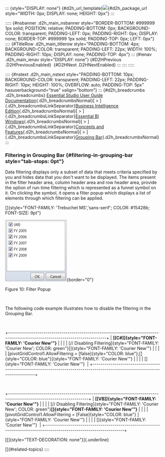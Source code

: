::: {style="DISPLAY: none"}
[](ms-xhelp:///?Id=d2h_url_template){#d2h_url_template}![](!package_url!){#d2h_package_url style="WIDTH: 0px; DISPLAY: none; HEIGHT: 0px"}
:::

::::: {#nsbanner .d2h_main_nsbanner style="BORDER-BOTTOM: #999999 1px solid; POSITION: relative; PADDING-BOTTOM: 0px; BACKGROUND-COLOR: transparent; PADDING-LEFT: 0px; PADDING-RIGHT: 0px; DISPLAY: none; BORDER-TOP: #999999 1px solid; PADDING-TOP: 0px; LEFT: 0px"}
:::: {#TitleRow .d2h_main_titlerow style="PADDING-BOTTOM: 4px; BACKGROUND-COLOR: transparent; PADDING-LEFT: 22px; WIDTH: 100%; PADDING-RIGHT: 10px; DISPLAY: none; PADDING-TOP: 4px"}
::: {#ienav .d2h_main_ienav style="DISPLAY: none"}
[](ms-xhelp:///?Id=907ed9d1-673d-427d-8e31-331e488d04ab){#D2HPrevious .D2HPreviousEnabled}  [](ms-xhelp:///?Id=4df4e839-82fc-437d-9409-3ae5cc396f89){#D2HNext .D2HNextEnabled}
:::
::::
:::::

:::: {#nstext .d2h_main_nstext style="PADDING-BOTTOM: 10px; BACKGROUND-COLOR: transparent; PADDING-LEFT: 22px; PADDING-RIGHT: 10px; HEIGHT: 100%; OVERFLOW: auto; PADDING-TOP: 5px" hasuserbackground="true" valign="bottom"}
::: {#d2h_breadcrumbs .d2h_breadcrumbs}
[Essential Studio User Guide Documentation](ms-xhelp:///?Id=12457748-09e3-4d74-a240-8e049cedf030){.d2h_breadcrumbsNormal}[ \> ]{.d2h_breadcrumbsLinkSeparator}[Business Intelligence Edition](ms-xhelp:///?Id=fdf33dd8-62b2-47b9-ad7b-fc50e590bca5){.d2h_breadcrumbsNormal}[ \> ]{.d2h_breadcrumbsLinkSeparator}[Essential BI Windows](ms-xhelp:///?Id=af2b5ead-c104-4cdd-b5e2-2b2aee61afe3){.d2h_breadcrumbsNormal}[ \> ]{.d2h_breadcrumbsLinkSeparator}[Concepts and Features](ms-xhelp:///?Id=4c7c53bf-fd09-4600-aaf4-4f09cc0f9359){.d2h_breadcrumbsNormal}[ \> ]{.d2h_breadcrumbsLinkSeparator}[Grouping Bar](ms-xhelp:///?Id=907ed9d1-673d-427d-8e31-331e488d04ab){.d2h_breadcrumbsNormal}
:::

### Filtering in Grouping Bar {#filtering-in-grouping-bar style="tab-stops: 0pt"}

Data filtering displays only a subset of data that meets criteria specified by you and hides data that you don't want to be displayed. The items present in the filter header area, column header area and row header area, provide the option of run-time filtering which is represented as a funnel symbol on it. On clicking the symbol, it opens a filter popup which displays a list of elements through which filtering can be applied.

[]{style="FONT-FAMILY: 'Trebuchet MS','sans-serif'; COLOR: #15428b; FONT-SIZE: 9pt"} 

![Description: C:\\Users\\dwarageshmb\\Desktop\\Vol 4 Docs\\Images\\Filter Popup.png](ImagesExt/image112_12.jpg){border="0"}

Figure 10: Filter Popup

 

The following code example illustrates how to disable the filtering in the Grouping Bar.

 

+-------------------------------------------------------------------------------------------------------------------------------+
| **[\[C#\]]{style="FONT-FAMILY: 'Courier New'"}**                                                                              |
|                                                                                                                               |
| [// Disabling Filtering]{style="FONT-FAMILY: 'Courier New'; COLOR: green"}[]{style="FONT-FAMILY: 'Courier New'"}              |
|                                                                                                                               |
| [pivotGridControl1.AllowFiltering = [false]{style="COLOR: blue"};[]{style="COLOR: blue"}]{style="FONT-FAMILY: 'Courier New'"} |
|                                                                                                                               |
| []{style="FONT-FAMILY: 'Courier New'"}                                                                                        |
+-------------------------------------------------------------------------------------------------------------------------------+

 

+----------------------------------------------------------------------------------------------------------------------+
| **[\[VB\]]{style="FONT-FAMILY: 'Courier New'"}**                                                                     |
|                                                                                                                      |
| [// Disabling Filtering]{style="FONT-FAMILY: 'Courier New'; COLOR: green"}**[]{style="FONT-FAMILY: 'Courier New'"}** |
|                                                                                                                      |
| [pivotGridControl1.AllowFiltering = [False]{style="COLOR: blue"} ]{style="FONT-FAMILY: 'Courier New'"}               |
|                                                                                                                      |
| []{style="FONT-FAMILY: 'Courier New'"}                                                                               |
+----------------------------------------------------------------------------------------------------------------------+

[[]{style="TEXT-DECORATION: none"}]{.underline} 

[]{#related-topics}
::::
